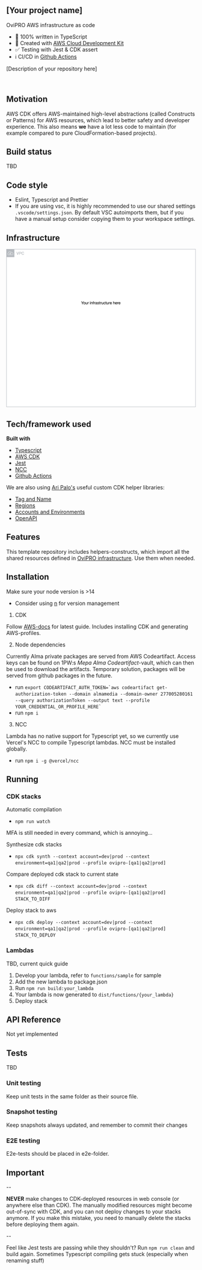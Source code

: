 ## [Your project name]

OviPRO AWS infrastructure as code

-   🚨 100% written in TypeScript
-   🎯 Created with [AWS Cloud Development Kit](https://github.com/aws/aws-cdk)
-   ✅ Testing with Jest & CDK assert
-   ℹ️ CI/CD in [Github Actions](https://docs.github.com/en/actions)

[Description of your repository here]

<br/>

## Motivation

AWS CDK offers AWS-maintained high-level abstractions (called Constructs or Patterns) for AWS resources, which lead to better safety and developer experience. This also means **we** have a lot less code to maintain (for example compared to pure CloudFormation-based projects).

## Build status

TBD

## Code style

-   Eslint, Typescript and Prettier
-   If you are using vsc, it is highly recommended to use our shared settings `.vscode/settings.json`.
    By default VSC autoimports them, but if you have a manual setup consider copying them to your workspace settings.

## Infrastructure

![Current infrastructure](./docs/infra.drawio.png)

## Tech/framework used

<b>Built with</b>

-   [Typescript](https://www.typescriptlang.org/)
-   [AWS CDK](https://github.com/aws/aws-cdk)
-   [Jest](https://jestjs.io/)
-   [NCC](https://github.com/vercel/ncc)
-   [Github Actions](https://github.com/features/actions)

We are also using [Ari Palo's](https://github.com/aripalo) useful custom CDK helper libraries:

-   [Tag and Name](https://github.com/almamedia/alma-cdk-jsii-tag-and-name)
-   [Regions](https://github.com/almamedia/alma-cdk-jsii-regions)
-   [Accounts and Environments](https://github.com/almamedia/alma-cdk-jsii-accounts-and-environments)
-   [OpenAPI](https://github.com/almamedia/alma-cdk-jsii-open-api)

## Features

This template repository includes helpers-constructs, which import all the shared resources defined in [OviPRO infrastructure](https://github.com/almamedia/mepa-ovipro-infra).
Use them when needed.

## Installation

Make sure your node version is >14

-   Consider using [n](https://github.com/tj/n) for version management

1. CDK

Follow [AWS-docs](https://docs.aws.amazon.com/cdk/latest/guide/getting_started.html) for latest guide. Includes installing CDK and generating AWS-profiles.

2. Node dependencies

Currently Alma private packages are served from AWS Codeartifact. Access keys can be found on 1PW:s _Mepa Alma Codeartifact_-vault, which can then be used to download the artifacts. Temporary solution, packages will be served from github packages in the future.

-   run `` export CODEARTIFACT_AUTH_TOKEN=`aws codeartifact get-authorization-token --domain almamedia --domain-owner 277005280161 --query authorizationToken --output text --profile YOUR_CREDENTIAL_OR_PROFILE_HERE`  ``
-   run `npm i`

3. NCC

Lambda has no native support for Typescript yet, so we currently use Vercel's NCC to compile Typescript lambdas. NCC must be installed globally.

-   run `npm i -g @vercel/ncc`

## Running

### CDK stacks

Automatic compilation

-   `npm run watch`

MFA is still needed in every command, which is annoying...

Synthesize cdk stacks

-   `npx cdk synth --context account=dev|prod --context environment=qa1|qa2|prod --profile ovipro-[qa1|qa2|prod]`

Compare deployed cdk stack to current state

-   `npx cdk diff --context account=dev|prod --context environment=qa1|qa2|prod --profile ovipro-[qa1|qa2|prod] STACK_TO_DIFF`

Deploy stack to aws

-   `npx cdk deploy --context account=dev|prod --context environment=qa1|qa2|prod --profile ovipro-[qa1|qa2|prod] STACK_TO_DEPLOY`

### Lambdas

TBD, current quick guide

1. Develop your lambda, refer to `functions/sample` for sample
2. Add the new lambda to package.json
3. Run `npm run build:your_lambda`
4. Your lambda is now generated to `dist/functions/{your_lambda}`
5. Deploy stack

## API Reference

Not yet implemented

## Tests

TBD

### Unit testing

Keep unit tests in the same folder as their source file.

### Snapshot testing

Keep snapshots always updated, and remember to commit their changes

### E2E testing

E2e-tests should be placed in e2e-folder.

## Important

--

**NEVER** make changes to CDK-deployed resources in web console (or anywhere else than CDK). The manually modified resources might become out-of-sync with CDK, and you can not deploy changes to your stacks anymore.
If you make this mistake, you need to manually delete the stacks before deploying them again.

--

Feel like Jest tests are passing while they shouldn't? Run `npm run clean` and build again. Sometimes Typescript compiling gets stuck (especially when renaming stuff)
